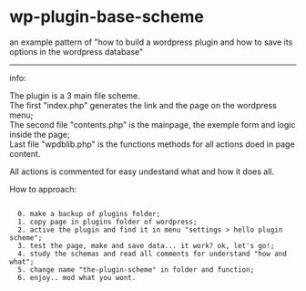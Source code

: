 # wp-plugin-base-scheme 
an example pattern of "how to build a wordpress plugin and how to save its options in the wordpress database"

---

info:

The plugin is a 3 main file scheme.<br>
The first "index.php" generates the link and the page on the wordpress menu;<br>
The second file "contents.php" is the mainpage, the exemple form and logic inside the page;<br>
Last file "wpdblib.php" is the functions methods for all actions doed in page content.<br>

All actions is commented for easy undestand what and how it does all.<br>

How to approach:
```

  0. make a backup of plugins folder;
  1. copy page in plugins folder of wordpress;
  2. active the plugin and find it in menu "settings > hello plugin scheme";
  3. test the page, make and save data... it work? ok, let's go!;
  4. study the schemas and read all comments for understand "how and what";
  5. change name "the-plugin-scheme" in folder and function;
  6. enjoy.. mod what you wont.

```
